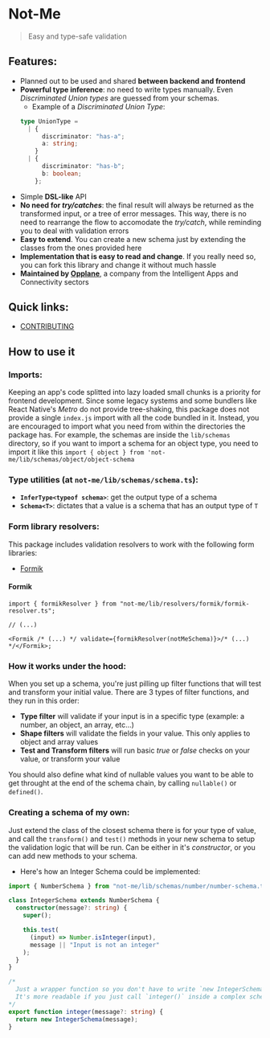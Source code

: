 # Not-Me

> Easy and type-safe validation

## Features:

- Planned out to be used and shared **between backend and frontend**
- **Powerful type inference**: no need to write types manually. Even _Discriminated Union types_ are guessed from your schemas.
  - Example of a _Discriminated Union Type_:
  ```typescript
  type UnionType =
    | {
        discriminator: "has-a";
        a: string;
      }
    | {
        discriminator: "has-b";
        b: boolean;
      };
  ```
- Simple **DSL-like** API
- **No need for _try/catches_**: the final result will always be returned as the transformed input, or a tree of error messages. This way, there is no need to rearrange the flow to accomodate the _try/catch_, while reminding you to deal with validation errors
- **Easy to extend**. You can create a new schema just by extending the classes from the ones provided here
- **Implementation that is easy to read and change**. If you really need so, you can fork this library and change it without much hassle
- **Maintained by [Opplane](https://opplane.com/)**, a company from the Intelligent Apps and Connectivity sectors

## Quick links:

- [CONTRIBUTING](CONTRIBUTING.md)

## How to use it

### Imports:

Keeping an app's code splitted into lazy loaded small chunks is a priority for frontend development. Since some legacy systems and some bundlers like React Native's _Metro_ do not provide tree-shaking, this package does not provide a single `index.js` import with all the code bundled in it. Instead, you are encouraged to import what you need from within the directories the package has. For example, the schemas are inside the `lib/schemas` directory, so if you want to import a schema for an object type, you need to import it like this `import { object } from 'not-me/lib/schemas/object/object-schema`

### Type utilities (at `not-me/lib/schemas/schema.ts`):

- **`InferType<typeof schema>`**: get the output type of a schema
- **`Schema<T>`**: dictates that a value is a schema that has an output type of `T`

### Form library resolvers:

This package includes validation resolvers to work with the following form libraries:

- [Formik](#formik)

#### <a name="formik"></a> Formik

```tsx
import { formikResolver } from "not-me/lib/resolvers/formik/formik-resolver.ts";

// (...)

<Formik /* (...) */ validate={formikResolver(notMeSchema)}>/* (...) */</Formik>;
```

### How it works under the hood:

When you set up a schema, you're just pilling up filter functions that will test and transform your initial value. There are 3 types of filter functions, and they run in this order:

- **Type filter** will validate if your input is in a specific type (example: a number, an object, an array, etc...)
- **Shape filters** will validate the fields in your value. This only applies to object and array values
- **Test and Transform filters** will run basic _true_ or _false_ checks on your value, or transform your value

You should also define what kind of nullable values you want to be able to get throught at the end of the schema chain, by calling `nullable()` or `defined()`.

### Creating a schema of my own:

Just extend the class of the closest schema there is for your type of value, and call the `transform()` and `test()` methods in your new schema to setup the validation logic that will be run. Can be either in it's _constructor_, or you can add new methods to your schema.

- Here's how an Integer Schema could be implemented:

```typescript
import { NumberSchema } from "not-me/lib/schemas/number/number-schema.ts";

class IntegerSchema extends NumberSchema {
  constructor(message?: string) {
    super();

    this.test(
      (input) => Number.isInteger(input),
      message || "Input is not an integer"
    );
  }
}

/*
  Just a wrapper function so you don't have to write `new IntegerSchema()`.
  It's more readable if you just call `integer()` inside a complex schema.
*/
export function integer(message?: string) {
  return new IntegerSchema(message);
}
```
